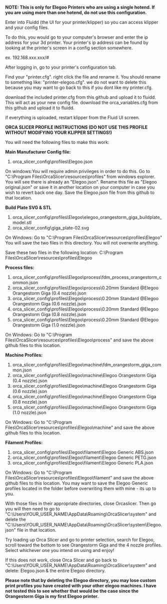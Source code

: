 **NOTE: This is only for Elegoo Printers who are using a single hotend. If you are using more than one hotend, do not use this configuration.** 

Enter into Fluidd (the UI for your printer/klipper) so you can access klipper and your config files. 

To do this, you would go to your computer's browser and enter the ip address for your 3d printer. Your printer's ip address can be found by looking at the printer's screen in a config section somewhere. 

ex. 192.168.xxx.xxx/#

After logging in, go to your printer's configuration tab. 

Find your "printer.cfg". right click the file and rename it. You should rename to something like: "printer-elegoo.cfg". we do not want to delete this because you may want to go back to this if you dont like my printer.cfg. 

download the included printer.cfg from this github and upload it to fluidd. This will act as your new config file. 
download the orca_variables.cfg from this github and upload it to fluidd.

if everything is uploaded, restart klipper from the Fluid UI screen. 


**ORCA SLICER PROFILE INSTRUCTIONS (DO NOT USE THIS PROFILE WITHOUT MODIFYING YOUR KLIPPER SETTINGS!)**

You will need the following files to make this work:

**Main Manufacturer Config file:**
1. orca_slicer_config\profiles\Elegoo.json

On windows:You will require admin privileges in order to do this.  Go to "C:\Program Files\OrcaSlicer\resources\profiles" from windows explorer. You will see there is already an "Elegoo.json". Rename this file as "Elegoo original.json" or save it in another location on your computer in case you wish to revert back one day. Save the Elegoo.json file from this github to that location. 

**Build Plate SVG & STL**
1. orca_slicer_config\profiles\Elegoo\elegoo_orangestorm_giga_buildplate_model.stl
2. orca_slicer_config\giga_plate-02.svg

On Windows: Go to "C:\Program Files\OrcaSlicer\resources\profiles\Elegoo"
You will save the two files in this directory. You will not overwrite anything. 

Save these two files in the following location: 
C:\Program Files\OrcaSlicer\resources\profiles\Elegoo


**Process files:**
1. orca_slicer_config\profiles\Elegoo\process\fdm_process_orangestorm_common.json
2. orca_slicer_config\profiles\Elegoo\process\0.20mm Standard @Elegoo Orangestorm Giga (0.4 nozzle).json
3. orca_slicer_config\profiles\Elegoo\process\0.20mm Standard @Elegoo Orangestorm Giga (0.6 nozzle).json
4. orca_slicer_config\profiles\Elegoo\process\0.20mm Standard @Elegoo Orangestorm Giga (0.8 nozzle).json
5. orca_slicer_config\profiles\Elegoo\process\0.20mm Standard @Elegoo Orangestorm Giga (1.0 nozzle).json

On Windows: Go to "C:\Program Files\OrcaSlicer\resources\profiles\Elegoo\process" and save the above github files to this location. 


**Machine Profiles:**
1. orca_slicer_config\profiles\Elegoo\machine\fdm_orangestorm_giga_common.json
2. orca_slicer_config\profiles\Elegoo\machine\Elegoo Orangestorm Giga (0.4 nozzle).json
3. orca_slicer_config\profiles\Elegoo\machine\Elegoo Orangestorm Giga (0.6 nozzle).json
4. orca_slicer_config\profiles\Elegoo\machine\Elegoo Orangestorm Giga (0.8 nozzle).json
5. orca_slicer_config\profiles\Elegoo\machine\Elegoo Orangestorm Giga (1.0 nozzle).json

On Windows: Go to "C:\Program Files\OrcaSlicer\resources\profiles\Elegoo\machine" and save the above github files to this location. 

**Filament Profiles:**
1. orca_slicer_config\profiles\Elegoo\filament\Elegoo Generic ABS.json
2. orca_slicer_config\profiles\Elegoo\filament\Elegoo Generic PETG.json
3. orca_slicer_config\profiles\Elegoo\filament\Elegoo Generic PLA.json

On Windows: Go to "C:\Program Files\OrcaSlicer\resources\profiles\Elegoo\filament" and save the above github files to this location. 
You may want to save the Elegoo Generic profiles located in the folder before overwriting them with mine - its up to you. 


With those files in their appropriate directories, close Orcaslicer. Then go you will then need to go to "C:\Users\YOUR_USER_NAME\AppData\Roaming\OrcaSlicer\system" and delete the "C:\Users\YOUR_USER_NAME\AppData\Roaming\OrcaSlicer\system\Elegoo.json" file in that location. 

Try loading up Orca Slicer and go to printer selection, search for Elegoo, scroll toward the bottom to see Orangestorm Giga and the 4 nozzle profiles. Select whichever one you intend on using and enjoy!

If this does not work, close Orca Slicer and go back to "C:\Users\YOUR_USER_NAME\AppData\Roaming\OrcaSlicer\system" and delete:
Elegoo.json & the entire Elegoo directory.

**Please note that by deleting the Elegoo directory, you may lose custom print profiles you have created with your other elegoo machines. I have not tested this to see whether that would be the case since the Orangestorm Giga is my first Elegoo printer.** 

